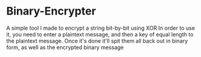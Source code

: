# Binary-Encrypter
A simple tool I made to encrypt a string bit-by-bit using XOR
In order to use it, you need to enter a plaintext message, and then a key of equal length to the plaintext message. Once it's done it'll spit them all back out in binary form, as well as the encrypted binary message